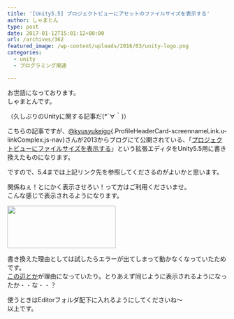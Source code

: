 ```yaml
---
title: '[Unity5.5] プロジェクトビューにアセットのファイルサイズを表示する'
author: しゃまとん
type: post
date: 2017-01-12T15:01:12+00:00
url: /archives/362
featured_image: /wp-content/uploads/2016/03/unity-logo.png
categories:
  - unity
  - プログラミング関連

---
```

お世話になっております。  
しゃまとんです。

（久しぶりのUnityに関する記事だ(*´∀｀)）

こちらの記事ですが、[@<span class="u-linkComplex-target">kyusyukeigo</span>][1]{.ProfileHeaderCard-screennameLink.u-linkComplex.js-nav}さんが2013からブログにて公開されている、「[プロジェクトビューにファイルサイズを表示する][2]」という拡張エディタをUnity5.5用に書き換えたものになります。

ですので、5.4までは上記リンク先を参照してくださるのがよいかと思います。

関係ねぇ！とにかく表示させろい！って方はご利用くださいませ。  
こんな感じで表示されるようになります。

[<img src="http://shamaton.orz.hm/blog/wp-content/uploads/2017/01/disp_size.png" alt="" width="248" height="97" class="aligncenter size-full wp-image-363" />][3]

書き換えた理由としては試したらエラーが出てしまって動かなくなっていたためです。  
[この辺とか][4]が理由になっていたり。とりあえず同じように表示されるようになったか・・な・・？



使うときはEditorフォルダ配下に入れるようにしてくださいね〜  
以上です。

 [1]: https://twitter.com/kyusyukeigo
 [2]: http://anchan828.hatenablog.jp/entry/2013/05/12/044215
 [3]: http://shamaton.orz.hm/blog/wp-content/uploads/2017/01/disp_size.png
 [4]: http://tsubakit1.hateblo.jp/entry/2016/11/25/235315